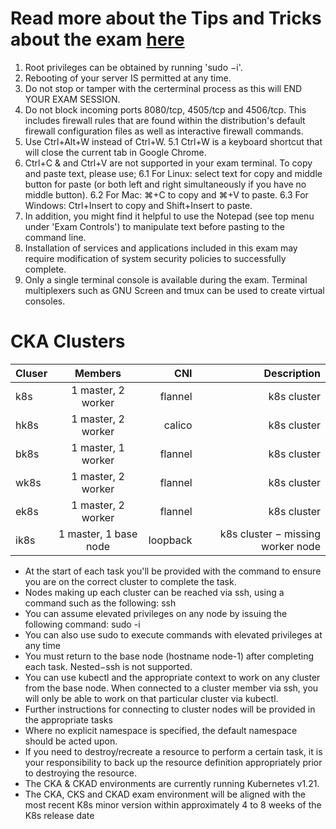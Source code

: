 
# Read more about the Tips and Tricks about the exam [here](https://docs.linuxfoundation.org/tc-docs/certification/tips-cka-and-ckad)


1. Root privileges can be obtained by running 'sudo −i'.
2. Rebooting of your server IS permitted at any time.
3. Do not stop or tamper with the certerminal process as this will END YOUR EXAM SESSION.
4. Do not block incoming ports 8080/tcp, 4505/tcp and 4506/tcp. This includes firewall rules that are found within the distribution's default firewall configuration files as well as interactive firewall commands.
5. Use Ctrl+Alt+W instead of Ctrl+W.
5.1 Ctrl+W is a keyboard shortcut that will close the current tab in Google Chrome.
6. Ctrl+C & and Ctrl+V are not supported in your exam terminal. To copy and paste text, please use;
6.1 For Linux: select text for copy and middle button for paste (or both left and right simultaneously if you have no middle button).
6.2 For Mac: ⌘+C to copy and ⌘+V to paste.
6.3 For Windows: Ctrl+Insert to copy and Shift+Insert to paste.
7. In addition, you might find it helpful to use the Notepad (see top menu under 'Exam Controls') to manipulate text before pasting to the command line.
8. Installation of services and applications included in this exam may require modification of system security policies to successfully complete.
9. Only a single terminal console is available during the exam. Terminal multiplexers such as GNU Screen and tmux can be used to create virtual consoles.


# CKA Clusters

|Cluser |Members |CNI |Description |
| :------------- | :----------: | -----------: | -----------: |
|k8s  | 1 master, 2 worker| flannel | k8s cluster |
|hk8s | 1 master, 2 worker| calico| k8s cluster |
|bk8s | 1 master, 1 worker|flannel |k8s cluster |
|wk8s |1 master, 2 worker |flannel |k8s cluster |
|ek8s |1 master, 2 worker |flannel |k8s cluster |
|ik8s |1 master, 1 base node|loopback|k8s cluster − missing worker node |

- At the start of each task you'll be provided with the command to ensure you are on the correct cluster to complete the task.
- Nodes making up each cluster can be reached via ssh, using a command such as the following: ssh <nodename>
- You can assume elevated privileges on any node by issuing the following command: sudo -i
- You can also use sudo to execute commands with elevated privileges at any time
- You must return to the base node (hostname node-1) after completing each task.
Nested−ssh is not supported.
- You can use kubectl and the appropriate context to work on any cluster from the base node. When connected to a cluster member via ssh, you will only be able to work on that particular cluster via kubectl.
- Further instructions for connecting to cluster nodes will be provided in the appropriate tasks
- Where no explicit namespace is specified, the default namespace should be acted upon.
- If you need to destroy/recreate a resource to perform a certain task, it is your responsibility to back up the resource definition appropriately prior to destroying the resource.
- The CKA & CKAD environments are currently running Kubernetes v1.21.
- The CKA, CKS and CKAD exam environment will be aligned with the most recent K8s minor version within approximately 4 to 8 weeks of the K8s release date
  
